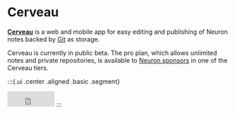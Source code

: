 # Cerveau

[**Cerveau**](https://www.cerveau.app/) is a web and mobile app for easy editing and publishing of Neuron notes backed by [Git](https://guides.github.com/introduction/git-handbook/) as storage.

Cerveau is currently in public beta. The pro plan, which allows unlimited notes and private repositories, is available to [Neuron sponsors](https://github.com/sponsors/srid) in one of the Cerveau tiers.

:::{.ui .center .aligned .basic .segment}
<iframe src="https://github.com/sponsors/srid/button" title="Sponsor srid" height="35" width="107" style="border: 0;"></iframe>
:::
